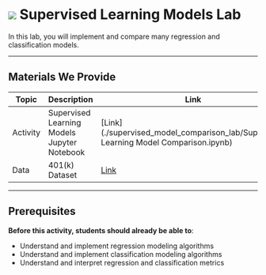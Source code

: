 # ![](https://ga-dash.s3.amazonaws.com/production/assets/logo-9f88ae6c9c3871690e33280fcf557f33.png) Supervised Learning Models Lab

In this lab, you will implement and compare many regression and classification models.

---

## Materials We Provide

| Topic | Description | Link |
| --- | --- | --- |
| Activity |  Supervised Learning Models Jupyter Notebook | [Link](./supervised_model_comparison_lab/Supervised Learning Model Comparison.ipynb)|
| Data | 401(k) Dataset | [Link](./401ksubs.csv)|

---

## Prerequisites

**Before this activity, students should already be able to**:
- Understand and implement regression modeling algorithms
- Understand and implement classification modeling algorithms
- Understand and interpret regression and classification metrics
